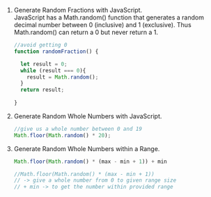<ol>
  <li>Generate Random Fractions with JavaScript.</li>
  JavaScript has a Math.random() function that generates a random decimal number between 0 (inclusive) and 1 (exclusive). Thus Math.random() can return a 0 but never return a 1.
  
```javascript
//avoid getting 0
function randomFraction() {

  let result = 0;
  while (result === 0){
    result = Math.random();
  }
  return result;
  
}
```
  <li>Generate Random Whole Numbers with JavaScript.</li>
  
```javascript
//give us a whole number between 0 and 19
Math.floor(Math.random() * 20);
```

  <li>Generate Random Whole Numbers within a Range.</li>
  
```javascript
Math.floor(Math.random() * (max - min + 1)) + min

//Math.floor(Math.random() * (max - min + 1)) 
// -> give a whole number from 0 to given range size
// + min -> to get the number within provided range
```

